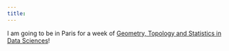 ```yaml
---
title:
---
```

I am going to be in Paris for a week of [Geometry, Topology and Statistics in Data Sciences](https://indico.math.cnrs.fr/event/7546/)!
